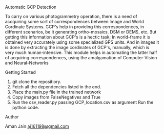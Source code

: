Automatic GCP Detection

To carry on various photogrammetry operation, there is a need of accquiring some sort of correspondences between Image and World Cordinate Systems. GCP's help in providing this correspondences, in different scenarios, be it generating ortho-mosaics, DSM or DEMS, etc. But getting this information about GCP's is a hectic task; In world-frame it is obtained very accurately using some specialized GPS units. And in images it is done by extracting the image cordinates of GCP's, manually, which is very much human-intensive. This module helps in automating the latter half of acquiring correspondences, using the amalgamation of Computer-Vision and Neural-Networks

Getting Started

1. git clone the repositiory.
2. Fetch all the dependencies listed in the end.
3. Place the main.py file in the trained network
4. Copy images from FalseNegatives and True  
5. Run the csv_reader.py passing GCP_location.csv as argument
 Run the python code.

Author

Aman Jain
aj161198@gmail.com
